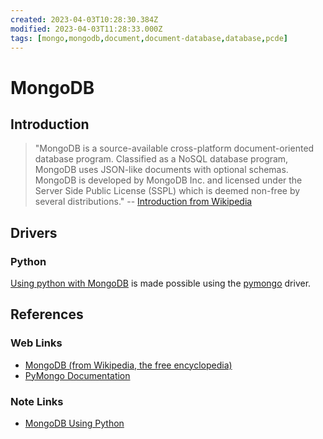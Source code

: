 ```yaml
---
created: 2023-04-03T10:28:30.384Z
modified: 2023-04-03T11:28:33.000Z
tags: [mongo,mongodb,document,document-database,database,pcde]
---
```

# MongoDB

## Introduction

>"MongoDB is a source-available cross-platform document-oriented database program.
>Classified as a NoSQL database program,
>MongoDB uses JSON-like documents with optional schemas.
>MongoDB is developed by MongoDB Inc. and
>licensed under the Server Side Public License (SSPL) which
>is deemed non-free by several distributions."
>-- [Introduction from Wikipedia][mongodb-wiki]

## Drivers

### Python

[Using python with MongoDB][mongodb-py-zk] is made possible using
the [pymongo][pymongo-docs-home] driver.

## References

### Web Links

* [MongoDB (from Wikipedia, the free encyclopedia)][mongodb-wiki]
* [PyMongo Documentation][pymongo-docs-home]

<!-- Hidden References -->
[mongodb-wiki]: https://en.wikipedia.org/wiki/MongoDB "MongoDB (from Wikipedia, the free encyclopedia)"
[pymongo-docs-home]: https://pymongo.readthedocs.io/en/stable/index.html "PyMongo Documentation"

### Note Links

* [MongoDB Using Python][mongodb-py-zk]

<!-- Hidden References -->
[mongodb-py-zk]: ./mongodb-using-python.md "MongoDB Using Python"
